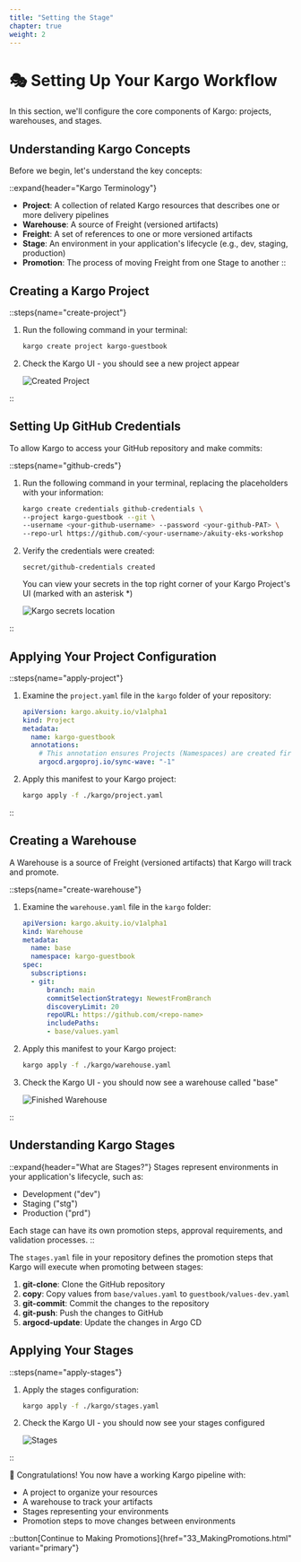 ```yaml
---
title: "Setting the Stage"
chapter: true
weight: 2
---
```


# 🎭 Setting Up Your Kargo Workflow

In this section, we'll configure the core components of Kargo: projects, warehouses, and stages.

## Understanding Kargo Concepts

Before we begin, let's understand the key concepts:

::expand{header="Kargo Terminology"}
- **Project**: A collection of related Kargo resources that describes one or more delivery pipelines
- **Warehouse**: A source of Freight (versioned artifacts)
- **Freight**: A set of references to one or more versioned artifacts
- **Stage**: An environment in your application's lifecycle (e.g., dev, staging, production)
- **Promotion**: The process of moving Freight from one Stage to another
::

## Creating a Kargo Project

::steps{name="create-project"}

1. Run the following command in your terminal:

   ```bash
   kargo create project kargo-guestbook
   ```

2. Check the Kargo UI - you should see a new project appear
   
   ![Created Project](/images/kargosavedproject.png)

::

## Setting Up GitHub Credentials

To allow Kargo to access your GitHub repository and make commits:

::steps{name="github-creds"}

1. Run the following command in your terminal, replacing the placeholders with your information:

   ```bash
   kargo create credentials github-credentials \
   --project kargo-guestbook --git \
   --username <your-github-username> --password <your-github-PAT> \
   --repo-url https://github.com/<your-username>/akuity-eks-workshop
   ```

2. Verify the credentials were created:

   ```
   secret/github-credentials created
   ```

   You can view your secrets in the top right corner of your Kargo Project's UI (marked with an asterisk *)
   
   ![Kargo secrets location](/images/KargoSecrets.png)

::

## Applying Your Project Configuration

::steps{name="apply-project"}

1. Examine the `project.yaml` file in the `kargo` folder of your repository:

   ```yaml
   apiVersion: kargo.akuity.io/v1alpha1
   kind: Project
   metadata:
     name: kargo-guestbook
     annotations:
       # This annotation ensures Projects (Namespaces) are created first when deployed via Argo CD
       argocd.argoproj.io/sync-wave: "-1"
   ```

2. Apply this manifest to your Kargo project:

   ```bash
   kargo apply -f ./kargo/project.yaml
   ```

::

## Creating a Warehouse

A Warehouse is a source of Freight (versioned artifacts) that Kargo will track and promote.

::steps{name="create-warehouse"}

1. Examine the `warehouse.yaml` file in the `kargo` folder:

   ```yaml
   apiVersion: kargo.akuity.io/v1alpha1
   kind: Warehouse
   metadata:
     name: base
     namespace: kargo-guestbook
   spec:
     subscriptions:
     - git:
         branch: main
         commitSelectionStrategy: NewestFromBranch
         discoveryLimit: 20
         repoURL: https://github.com/<repo-name>
         includePaths:
         - base/values.yaml
   ```

2. Apply this manifest to your Kargo project:

   ```bash
   kargo apply -f ./kargo/warehouse.yaml
   ```

3. Check the Kargo UI - you should now see a warehouse called "base"
   
   ![Finished Warehouse](/images/finishedwarehouse.png)

::

## Understanding Kargo Stages

::expand{header="What are Stages?"}
Stages represent environments in your application's lifecycle, such as:
- Development ("dev")
- Staging ("stg")
- Production ("prd")

Each stage can have its own promotion steps, approval requirements, and validation processes.
::

The `stages.yaml` file in your repository defines the promotion steps that Kargo will execute when promoting between stages:

1. **git-clone**: Clone the GitHub repository
2. **copy**: Copy values from `base/values.yaml` to `guestbook/values-dev.yaml`
3. **git-commit**: Commit the changes to the repository
4. **git-push**: Push the changes to GitHub
5. **argocd-update**: Update the changes in Argo CD

## Applying Your Stages

::steps{name="apply-stages"}

1. Apply the stages configuration:

   ```bash
   kargo apply -f ./kargo/stages.yaml
   ```

2. Check the Kargo UI - you should now see your stages configured
   
   ![Stages](/images/KargoIndex.png)

::

🎉 Congratulations! You now have a working Kargo pipeline with:
- A project to organize your resources
- A warehouse to track your artifacts
- Stages representing your environments
- Promotion steps to move changes between environments

::button[Continue to Making Promotions]{href="33_MakingPromotions.html" variant="primary"}
